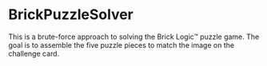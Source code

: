 # BrickPuzzleSolver

This is a brute-force approach to solving the Brick Logic™ puzzle game.
The goal is to assemble the five puzzle pieces to match the image on the challenge card.